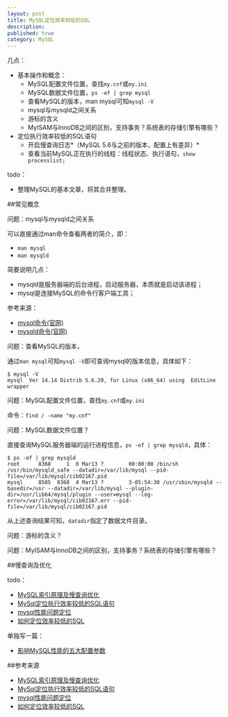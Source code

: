 ```yaml
---
layout: post
title: MySQL定位效率较低的SQL
description: 
published: true
category: MySQL
---
```


几点：

* 基本操作和概念：
	* MySQL配置文件位置，查找`my.cnf`或`my.ini`
	* MySQL数据文件位置，`ps -ef | grep mysql`
	* 查看MySQL的版本，man mysql可知`mysql -V`
	* mysql与mysqld之间关系
	* 游标的含义
	* MyISAM与InnoDB之间的区别，支持事务？系统表的存储引擎有哪些？
* 定位执行效率较低的SQL语句
	* 开启慢查询日志*（MySQL 5.6与之前的版本，配置上有差异）*
	* 查看当前MySQL正在执行的线程：线程状态、执行语句，`show processlist;`







todo：

* 整理MySQL的基本文章，将其合并整理。


##常见概念


问题：mysql与mysqld之间关系

可以直接通过man命令查看两者的简介，即：

* `man mysql`
* `man mysqld`

简要说明几点：

* mysqld是服务器端的后台进程，启动服务器，本质就是启动该进程；
* mysql是连接MySQL的命令行客户端工具；


参考来源：

* [mysql命令(官网)]
* [mysqld命令(官网)]


问题：查看MySQL的版本，

通过`man mysql`可知`mysql -V`即可查询mysql的版本信息，具体如下：

	$ mysql -V
	mysql  Ver 14.14 Distrib 5.6.20, for Linux (x86_64) using  EditLine wrapper


问题：MySQL配置文件位置，查找`my.cnf`或`my.ini`

命令：`find / -name "my.cnf"`

问题：MySQL数据文件位置？

直接查询MySQL服务器端的运行进程信息，`ps -ef | grep mysqld`，具体：

	$ ps -ef | grep mysqld
	root      8368     1  0 Mar13 ?        00:00:00 /bin/sh /usr/bin/mysqld_safe --datadir=/var/lib/mysql --pid-file=/var/lib/mysql/cib02167.pid
	mysql     8505  8368  4 Mar13 ?        3-05:54:30 /usr/sbin/mysqld --basedir=/usr --datadir=/var/lib/mysql --plugin-dir=/usr/lib64/mysql/plugin --user=mysql --log-error=/var/lib/mysql/cib02167.err --pid-file=/var/lib/mysql/cib02167.pid

从上述查询结果可知，`datadir`指定了数据文件目录。



问题：游标的含义？






问题：MyISAM与InnoDB之间的区别，支持事务？系统表的存储引擎有哪些？



##慢查询及优化


todo：

* [MySQL索引原理及慢查询优化][MySQL索引原理及慢查询优化]
* [MySql定位执行效率较低的SQL语句][MySql定位执行效率较低的SQL语句]
* [mysql性能问题定位][mysql性能问题定位]
* [如何定位效率较低的SQL][如何定位效率较低的SQL]

单独写一篇：

* [影响MySQL性能的五大配置参数][影响MySQL性能的五大配置参数]











##参考来源

* [MySQL索引原理及慢查询优化][MySQL索引原理及慢查询优化]
* [MySql定位执行效率较低的SQL语句][MySql定位执行效率较低的SQL语句]
* [mysql性能问题定位][mysql性能问题定位]
* [如何定位效率较低的SQL][如何定位效率较低的SQL]













[NingG]:    http://ningg.github.com  "NingG"



[mysql命令(官网)]:			https://dev.mysql.com/doc/refman/5.6/en/mysql.html
[mysqld命令(官网)]:			https://dev.mysql.com/doc/refman/5.6/en/mysqld.html



[MySQL索引原理及慢查询优化]:			http://blog.chedushi.com/archives/10000
[MySql定位执行效率较低的SQL语句]:		http://blog.itpub.net/195110/viewspace-1082666/



[mysql性能问题定位]:		http://www.2cto.com/database/201309/246919.html
[如何定位效率较低的SQL]:	http://linux.chinaunix.net/techdoc/database/2009/07/20/1125187.shtml


[影响MySQL性能的五大配置参数]:		http://blog.csdn.net/xifeijian/article/details/19775017
